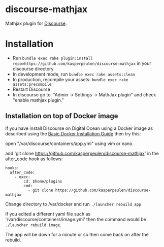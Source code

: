discourse-mathjax
=================

Mathjax plugin for [Discourse](http://discourse.org).

Installation
============

* Run `bundle exec rake plugin:install repo=https://github.com/kasperpeulen/discourse-mathjax` in your discourse directory
* In development mode, run `bundle exec rake assets:clean`
* In production, recompile your assets: `bundle exec rake assets:precompile`
* Restart Discourse
* In discourse go to: "Admin -> Settings -> MathJax plugin" and check "enable mathjax plugin."

## Installation on top of Docker image

If you have install Discourse on Digital Ocean using a Docker image as described using the
[Basic Docker Installation Guide](https://github.com/discourse/discourse/blob/master/docs/INSTALL-cloud.md)
then try this:

open "/var/discourse/containers/app.yml" using vim or nano.

add 'git clone https://github.com/kasperpeulen/discourse-mathjax' in the after_code hook as follows:

    hooks:
      after_code:
        - exec:
            cd: $home/plugins
            cmd:
              - git clone https://github.com/kasperpeulen/discourse-mathjax

Change directory to /var/docker and run `./launcher rebuild app`

If you edited a different yaml file such as '/var/discourse/containers/image.yml' then
the command would be
`./launcher rebuild image`.

The app will be down for a minute or so then come back on after the rebuild.


